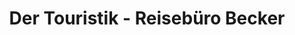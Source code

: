 ---
title: "Der Touristik - Reisebüro Becker"
url: /kempenich/der-touristik-reisebuero-becker/
shop: Reisebüro
---